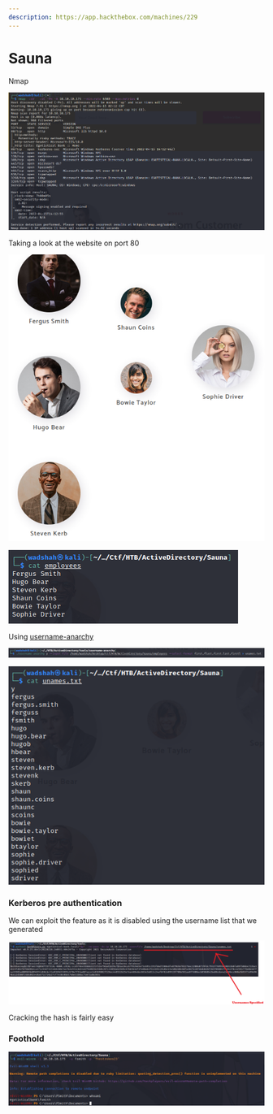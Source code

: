 ```yaml
---
description: https://app.hackthebox.com/machines/229
---
```


# Sauna

Nmap

![](<../../.gitbook/assets/image (5) (1) (1) (1) (1) (1) (1).png>)

Taking a look at the website on port 80

![We can store them in a file](<../../.gitbook/assets/image (3) (1) (2).png>)

![](<../../.gitbook/assets/image (4) (1) (1) (1) (1).png>)

Using [username-anarchy](https://github.com/urbanadventurer/username-anarchy)

![](<../../.gitbook/assets/image (7) (1) (1) (1) (1) (1) (1).png>)

![](<../../.gitbook/assets/image (1).png>)

### Kerberos pre authentication

We can exploit the feature as it is disabled using the username list that we generated

![We get the hash](<../../.gitbook/assets/image (6) (1) (1) (1) (1) (1) (1).png>)

Cracking the hash is fairly easy

### Foothold

![](<../../.gitbook/assets/image (2) (1) (1) (1).png>)

